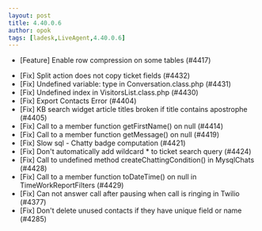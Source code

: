 ```yaml
---
layout: post
title: 4.40.0.6
author: opok
tags: [ladesk,LiveAgent,4.40.0.6]
---
```


- [Feature] Enable row compression on some tables (#4417)

<!--more--> 

- [Fix] Split action does not copy ticket fields (#4432)
- [Fix] Undefined variable: type in Conversation.class.php (#4431)
- [Fix] Undefined index in VisitorsList.class.php (#4430)
- [Fix] Export Contacts Error (#4404)
- [Fix] KB search widget article titles broken if title contains apostrophe (#4405)
- [Fix] Call to a member function getFirstName() on null (#4414)
- [Fix] Call to a member function getMessage() on null (#4419)
- [Fix] Slow sql - Chatty badge computation (#4421)
- [Fix] Don't automatically add wildcard * to ticket search query (#4424)
- [Fix] Call to undefined method createChattingCondition() in MysqlChats (#4428)
- [Fix] Call to a member function toDateTime() on null in TimeWorkReportFilters (#4429)
- [Fix] Can not answer call after pausing when call is ringing in Twilio (#4377)
- [Fix] Don't delete unused contacts if they have unique field or name (#4285)
